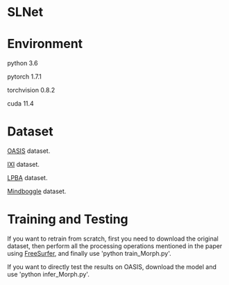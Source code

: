 # SLNet

# Environment

python 3.6

pytorch 1.7.1

torchvision 0.8.2

cuda 11.4

# Dataset

[OASIS](https://sites.wustl.edu/oasisbrains/]=) dataset.

[IXI](https://brain-development.org/ixi-dataset/) dataset.

[LPBA](https://resource.loni.usc.edu/resources/atlases-downloads/) dataset.

[Mindboggle](https://osf.io/nhtur/) dataset.

# Training and Testing

If you want to retrain from scratch, first you need to download the original dataset, then perform all the processing operations mentioned in the paper using [FreeSurfer](https://surfer.nmr.mgh.harvard.edu/), and finally use 'python train_Morph.py'.

If you want to directly test the results on OASIS, download the model and use 'python infer_Morph.py'.
